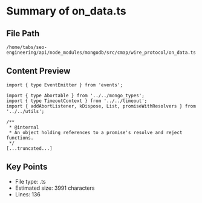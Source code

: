 # Summary of on_data.ts
  
## File Path
`/home/tabs/seo-engineering/api/node_modules/mongodb/src/cmap/wire_protocol/on_data.ts`

## Content Preview
```
import { type EventEmitter } from 'events';

import { type Abortable } from '../../mongo_types';
import { type TimeoutContext } from '../../timeout';
import { addAbortListener, kDispose, List, promiseWithResolvers } from '../../utils';

/**
 * @internal
 * An object holding references to a promise's resolve and reject functions.
 */
[...truncated...]
```

## Key Points
- File type: .ts
- Estimated size: 3991 characters
- Lines: 136
